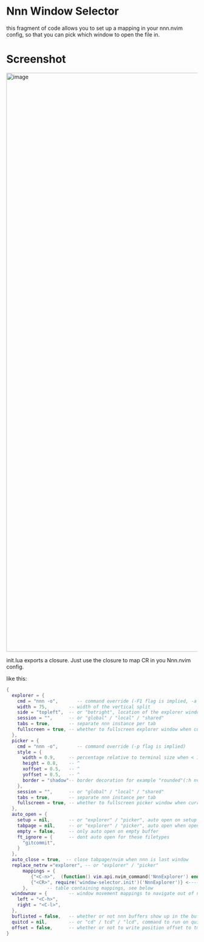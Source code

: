 # Nnn Window Selector
this fragment of code allows you to set up a mapping in your nnn.nvim config, so that you can pick which window to open the file in.

# Screenshot

<img width="1520" alt="image" src="https://github.com/theTechGoose/vim-window-selector/assets/55964540/7316651c-861a-477d-aca5-67a576eb506c">



init.lua exports a closure. Just use the closure to map CR in you Nnn.nvim config.

like this:

```lua
{
  explorer = {
    cmd = "nnn -o",       -- command override (-F1 flag is implied, -a flag is invalid!)
    width = 75,        -- width of the vertical split
    side = "topleft",  -- or "botright", location of the explorer window
    session = "",      -- or "global" / "local" / "shared"
    tabs = true,       -- separate nnn instance per tab
    fullscreen = true, -- whether to fullscreen explorer window when current tab is empty
  },
  picker = {
    cmd = "nnn -o",       -- command override (-p flag is implied)
    style = {
      width = 0.9,     -- percentage relative to terminal size when < 1, absolute otherwise
      height = 0.8,    -- ^
      xoffset = 0.5,   -- ^
      yoffset = 0.5,   -- ^
      border = "shadow"-- border decoration for example "rounded"(:h nvim_open_win)
    },
    session = "",      -- or "global" / "local" / "shared"
    tabs = true,       -- separate nnn instance per tab
    fullscreen = true, -- whether to fullscreen picker window when current tab is empty
  },
  auto_open = {
    setup = nil,       -- or "explorer" / "picker", auto open on setup function
    tabpage = nil,     -- or "explorer" / "picker", auto open when opening new tabpage
    empty = false,     -- only auto open on empty buffer
    ft_ignore = {      -- dont auto open for these filetypes
      "gitcommit",
    }
  },
  auto_close = true,  -- close tabpage/nvim when nnn is last window
  replace_netrw ="explorer", -- or "explorer" / "picker"
      mappings = {
         {"<C-n>",  (function() vim.api.nvim_command('NnnExplorer') end)},
         {"<CR>", require('window-selector.init')('NnnExplorer')} <----------------------------------- this line
      },       -- table containing mappings, see below
  windownav = {        -- window movement mappings to navigate out of nnn
    left = "<C-h>",
    right = "<C-l>",
  },
  buflisted = false,   -- whether or not nnn buffers show up in the bufferlist
  quitcd = nil,        -- or "cd" / tcd" / "lcd", command to run on quitcd file if found
  offset = false,      -- whether or not to write position offset to tmpfile(for use in preview-tui)
}
````
